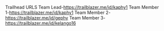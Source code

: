 Trailhead URLS  Team Lead-https://trailblazer.me/id/kaphy1 
Team Member 1-https://trailblazer.me/id/kaphy1
Team Member 2-https://trailblazer.me/id/gephy
Team Member 3-https://trailblazer.me/id/kelango16
